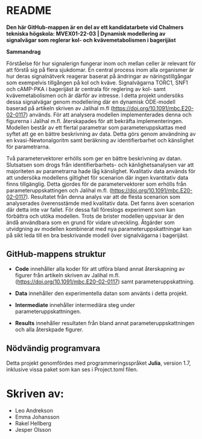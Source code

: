 README
===============
**Den här GitHub-mappen är en del av ett kandidatarbete vid Chalmers tekniska högskola: MVEX01-22-03 | Dynamisk modellering av signalvägar som reglerar kol- och kvävemetabolismen i bagerijäst**

**Sammandrag**

Förståelse för hur signalerign fungerar inom och mellan celler är relevant för att förstå sig på flera sjukdomar. En central process inom alla organismer är hur deras signalnätverk reagerar baserat på ändringar av näringstillgångar som exempelvis tillgången på kol och kväve. Signalvägarna TORC1, SNF1 och cAMP-PKA i bagerijäst är centrala för reglering av kol- samt kvävemetabolismen och är därför av intresse. I detta projekt undersöks dessa signalvägar genom modellering där en dynamisk ODE-modell baserad på artikeln skriven av Jalihal m.fl (https://doi.org/10.1091/mbc.E20-02-0117) används. För att analysera modellen implementerades denna och figurerna i Jalihal m.fl. återskapades för att bekräfta implementeringen. Modellen består av ett flertal parametrar som parameteruppskattas med syftet att ge en bättre beskrivning av data. Detta görs genom användning av en kvasi-Newtonalgoritm samt beräkning av identifierbarhet och känslighet för parametrarna. 

Två parametervektorer erhölls som ger en bättre beskrivning av datan. Slutsatsen som drogs från identifierbarhets- och känlighetsanalysen var att majoriteten av parametrarna hade låg känslighet. Kvalitativ data används för att undersöka modellens giltighet för scenarion där ingen kvantitativ data finns tillgänglig. Detta gjordes för de parametervektorer som erhölls från parameteruppskattingen och Jalihal m.fl. (https://doi.org/10.1091/mbc.E20-02-0117). Resultatet från denna analys var att de flesta scenarion som analyserades överensstämde med kvalitativ data. Det fanns även scenarion där detta inte var fallet. För dessa fall föreslogs experiment som kan förbättra och utöka modellen. Trots de brister modellen uppvisar är den ändå användbara som en grund för vidare utveckling. Åtgärder som utvidgning av modellen kombinerat med nya parameteruppskattningar kan på sikt leda till en bra beskrivande modell över signalvägarna i bagerijäst.

## GitHub-mappens struktur

- **Code** innehåller alla koder för att utföra bland annat återskapning av figurer från artikeln skriven av Jalihal m.fl. (https://doi.org/10.1091/mbc.E20-02-0117) samt parameteruppskattning.

- **Data** innehåller den experimentella datan som använts i detta projekt.

- **Intermediate** innehåller intermediära steg under parameteruppskattningen.

- **Results** innehåller resultaten från bland annat parameteruppskattningen och alla återskpade figurer. 

## Nödvändig programvara

Detta projekt genomfördes med programmeringsspråket **Julia**, version 1.7, inklusive vissa paket som kan ses i Project.toml filen.

# Skriven av:
- Leo Andrekson
- Emma Johansson
- Rakel Hellberg
- Jesper Olsson
 
